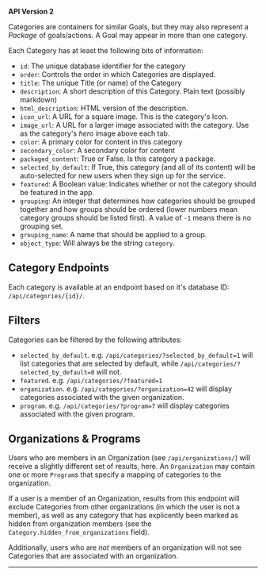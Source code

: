 
**API Version 2**

Categories are containers for similar Goals, but they may also represent a
_Package_ of goals/actions. A Goal may appear in more than one category.

Each Category has at least the following bits of information:

* `id`: The unique database identifier for the category
* `order`: Controls the order in which Categories are displayed.
* `title`: The unique Title (or name) of the Category
* `description`: A short description of this Category. Plain text (possibly markdown)
* `html_description`: HTML version of the description.
* `icon_url`: A URL for a square image. This is the category's Icon.
* `image_url`: A URL for a larger image associated with the category. Use as the
  category's _hero_ image above each tab.
* `color`: A primary color for content in this category
* `secondary_color`: A secondary color for content
* `packaged_content`: True or False. Is this category a package.
* `selected_by_default`: If True, this category (and all of its content) will
  be auto-selected for new users when they sign up for the service.
* `featured`: A Boolean value: Indicates whether or not the category should
  be featured in the app.
* `grouping`: An integer that determines how categories should be grouped
  together and how groups should be ordered (lower numbers mean category groups
  should be listed first). A value of `-1` means there is no grouping set.
* `grouping_name`: A name that should be applied to a group.
* `object_type`: Will always be the string `category`.

## Category Endpoints

Each category is available at an endpoint based on it's database ID: `/api/categories/{id}/`.


## Filters

Categories can be filtered by the following attributes:

* `selected_by_default`. e.g. `/api/categories/?selected_by_default=1` will
  list categories that are selected by default, while
  `/api/categories/?selected_by_default=0` will not.
* `featured`. e.g. `/api/categories/?featured=1`
* `organization`. e.g. `/api/categories/?organization=42` will display categories
  associated with the given organization.
* `program`. e.g. `/api/categories/?program=7` will display categories
  associated with the given program.


## Organizations & Programs

Users who are members in an Organization (see `/api/organizations/`) will
receive a slightly different set of results, here. An `Organization` may contain
one or more `Program`s that specify a mapping of categories to the organization.

If a user is a member of an Organization, results from this endpoint will exclude
Categories from other organizations (in which the user is not a member), as
well as any category that has explicently been marked as hidden from
organization members (see the `Category.hidden_from_organizations` field).

Additionally, users who are _not_ members of an organization will not see
Categories that are associated with an organization.


----
